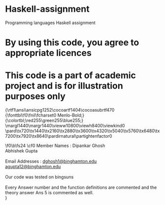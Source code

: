 # Haskell-assignment
Programming languages Haskell assignment
# By using this code, you agree to appropriate licences

# This code is a part of academic project and is for illustration purposes only


{\rtf1\ansi\ansicpg1252\cocoartf1404\cocoasubrtf470
{\fonttbl\f0\fnil\fcharset0 Menlo-Bold;}
{\colortbl;\red255\green255\blue255;}
\margl1440\margr1440\vieww10800\viewh8400\viewkind0
\pard\tx720\tx1440\tx2160\tx2880\tx3600\tx4320\tx5040\tx5760\tx6480\tx7200\tx7920\tx8640\pardirnatural\partightenfactor0

\f0\b\fs24 \cf0 Member Names : Dipankar Ghosh\
		     Abhishek Gupta\
\
Email Addresses : dghosh1@binghamton.edu\
		        agupta12@binghamton.edu\
\
Our code was tested on bingsuns\
\
Every Answer number and the function definitions are commented and the theory answer Ans 5 is commented as well.\
}
